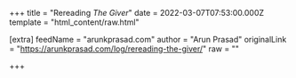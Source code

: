 
+++
title = "Rereading <cite>The Giver</cite>"
date = 2022-03-07T07:53:00.000Z
template = "html_content/raw.html"

[extra]
feedName = "arunkprasad.com"
author = "Arun Prasad"
originalLink = "https://arunkprasad.com/log/rereading-the-giver/"
raw = ""

+++

